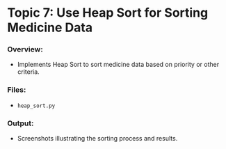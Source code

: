 # Topic 7: Use Heap Sort for Sorting Medicine Data

### Overview:
- Implements Heap Sort to sort medicine data based on priority or other criteria.

### Files:
- `heap_sort.py`

### Output:
- Screenshots illustrating the sorting process and results.